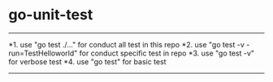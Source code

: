 # go-unit-test
***
   *1. use "go test ./..." for conduct all test in this repo
   *2. use "go test -v -run=TestHelloworld" for conduct specific test in repo
   *3. use "go test -v" for verbose test
   *4. use "go test" for basic test
***
